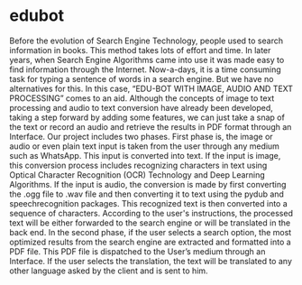 # edubot
Before the evolution of Search Engine Technology, people used to search
information in books. This method takes lots of effort and time. In later
years, when Search Engine Algorithms came into use it was made easy to
find information through the Internet. Now-a-days, it is a time
consuming task for typing a sentence of words in a search engine. But
we have no alternatives for this. In this case, “EDU-BOT WITH IMAGE,
AUDIO AND TEXT PROCESSING” comes to an aid.
Although the concepts of image to text processing and audio to text
conversion have already been developed, taking a step forward by adding
some features, we can just take a snap of the text or record an audio and
retrieve the results in PDF format through an Interface. Our project
includes two phases. First phase is, the image or audio or even plain text
input is taken from the user through any medium such as WhatsApp.
This input is converted into text. If the input is image, this conversion
process includes recognizing characters in text using Optical Character
Recognition (OCR) Technology and Deep Learning Algorithms. If the
input is audio, the conversion is made by first converting the .ogg file
to .wav file and then converting it to text using the pydub and speechrecognition packages. This recognized text is then converted into a
sequence of characters. According to the user's instructions, the
processed text will be either forwarded to the search engine or will be
translated in the back end. In the second phase, if the user selects a
search option, the most optimized results from the search engine are
extracted and formatted into a PDF file. This PDF file is dispatched to the
User’s medium through an Interface. If the user selects the translation,
the text will be translated to any other language asked by the client and
is sent to him.
